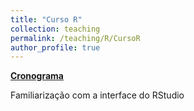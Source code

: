 ```yaml
---
title: "Curso R"
collection: teaching
permalink: /teaching/R/CursoR
author_profile: true
---
```


<b>[Cronograma](http://fjnovais.github.io/teaching/R/Cronograma)</b>

Familiarização com a interface do RStudio
